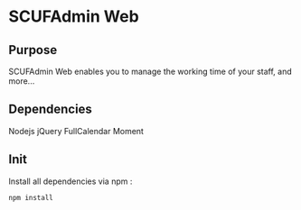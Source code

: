 SCUFAdmin Web
===================

Purpose
------------
SCUFAdmin Web enables you to manage the working time of your staff, and more...

Dependencies
-------------
Nodejs
jQuery
FullCalendar
Moment

Init
-------
Install all dependencies via npm :
```
npm install
````
